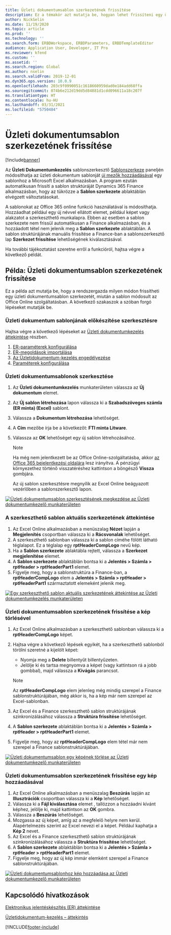 ```yaml
---
title: Üzleti dokumentumsablon szerkezetének frissítése
description: Ez a témakör azt mutatja be, hogyan lehet frissíteni egy üzleti dokumentumsablon szerkezetét az üzleti dokumentumkezelő funkció segítségével.
author: NickSelin
ms.date: 11/19/2020
ms.topic: article
ms.prod: ''
ms.technology: ''
ms.search.form: ERBDWorkspace, ERBDParameters, ERBDTemplateEditor
audience: Application User, Developer, IT Pro
ms.reviewer: kfend
ms.custom: ''
ms.assetid: ''
ms.search.region: Global
ms.author: nselin
ms.search.validFrom: 2019-12-01
ms.dyn365.ops.version: 10.0.9
ms.openlocfilehash: 203c9f0990051c1618660959dad0e184add68ffa
ms.sourcegitcommit: 074b6e212d19dd5d84881d1cdd096611a18c207f
ms.translationtype: HT
ms.contentlocale: hu-HU
ms.lasthandoff: 03/31/2021
ms.locfileid: "5750484"
---
```

# <a name="update-the-structure-of-a-business-document-template"></a>Üzleti dokumentumsablon szerkezetének frissítése 

[!include[banner](../includes/banner.md)]

Az **Üzleti Dokumentumkezelés** sablonszerkesztő [Sablonszerkeze](er-business-document-management.md) paneljén módosíthatja az üzleti dokumentum sablonját [új mezők hozzáadásával](er-bdm-add-field-to-excel-template.md) egy sablonhoz a Microsoft Excel alkalmazásban. A program ezután automatikusan frissíti a sablon struktúráját Dynamics 365 Finance alkalmazásban, hogy az tükrözze a **Sablon szerkezete** ablaktáblán elvégzett változtatásokat.

A sablonokat az Office 365 online funkció használatával is módosíthatja. Hozzáadhat például egy új névvel ellátott elemet, például képet vagy alakzatot a szerkeszthető munkalapra. Ebben az esetben a sablon szerkezete nem frissül automatikusan a Finance alkalmazásban, és a hozzáadott tétel nem jelenik meg a **Sablon szerkezete** ablaktáblán. A sablon struktúrájának manuális frissítése a Finance-ban a sablonszerkesztő lap **Szerkezet frissítése** lehetőségének kiválasztásával.

Ha további tájékoztatást szeretne erről a funkcióról, hajtsa végre a következő példát.

## <a name="example-update-the-structure-of-a-business-document-template"></a>Példa: Üzleti dokumentumsablon szerkezetének frissítése

Ez a példa azt mutatja be, hogy a rendszergazda milyen módon frissítheti egy üzleti dokumentumsablon szerkezetét, miután a sablon módosult az Office Online szolgáltatásban. A következő szakaszok a szóban forgó lépéseket mutatják be.

### <a name="prepare-a-business-document-template-for-editing"></a>Üzleti dokumentum sablonjának előkészítése szerkesztésre

Hajtsa végre a következő lépéseket az [Üzleti dokumentumkezelés áttekintése](er-business-document-management.md) részben.

1. [ER-paraméterek konfigurálása](er-business-document-management.md#configure-er-parameters)
2. [ER-megoldások importálása](er-business-document-management.md#import-er-solutions)
3. [Az Üzletidokumentum-kezelés engedélyezése](er-business-document-management.md#enable-business-document-management)
4. [Paraméterek konfigurálása](er-business-document-management.md#configure-parameters)

### <a name="edit-a-business-document-template"></a>Üzleti dokumentumsablonok szerkesztése

1. Az **Üzleti dokumentumkezelés** munkaterületen válassza az **Új dokumentum** elemet.
2. Az **Új sablon létrehozása** lapon válassza ki a **Szabadszöveges számla (ER minta) (Excel)** sablont.
3. Válassza a **Dokumentum létrehozása** lehetőséget.
4. A **Cím** mezőbe írja be a következőt: **FTI minta Litware**.
5. Válassza az **OK** lehetőséget egy új sablon létrehozásához.

    > [!NOTE]
    > Ha még nem jelentkezett be az Office Online-szolgáltatásba, akkor [az Office 365 bejelentkezési oldalára](er-business-document-management.md#frequently-asked-questions) lesz irányítva. A pénzügyi környezethez történő visszatéréshez kattintson a böngésző **Vissza** gombjára.

    Az új sablon szerkesztésre megnyílik az Excel Online beágyazott vezérlőben a sablonszerkesztő lapon.

[![Üzleti dokumentumsablon szerkesztésének megkezdése az Üzleti dokumentumkezelő munkaterületen](./media/er-bdm-update-structure1.gif)](./media/er-bdm-update-structure1.gif)

### <a name="review-the-current-structure-of-the-editable-template"></a>A szerkeszthető sablon aktuális szerkezetének áttekintése

1. Az Excel Online alkalmazásban a menüszalag **Nézet** lapján a **Megjelenítés** csoportban válassza ki a **Rácsvonalak** lehetőséget.
2. A szerkeszthető sablonban válassza ki a sablon címéhe fölött látható téglalapot. Ez a téglalap egy **rptHeaderCompLogo** nevű kép.
3. Ha a **Sablon szerkezete** ablaktábla rejtett, válassza a **Szerkezet megjelenítése** elemet.
4. A **Sablon szerkezete** ablaktáblán bontsa ki a **Jelentés \> Számla \> rptHeader \> rptHeaderPart1** elemet.
5. Figyelje meg, hogy a sablonstruktúra a Finance-ban, a **rptHeaderCompLogo** elem a **Jelentés \> Számla \> rptHeader \> rptHeaderPart1** származtatott elemeként jelenik meg.

[![Egy szerkeszthető sablon aktuális szerkezetének áttekintése az Üzleti dokumentumkezelés munkaterületen](./media/er-bdm-update-structure2.gif)](./media/er-bdm-update-structure2.gif)

### <a name="update-the-structure-of-a-business-document-template-by-deleting-a-picture"></a>Üzleti dokumentumsablon szerkezetének frissítése a kép törlésével

1. Az Excel Online alkalmazásban a szerkeszthető sablonban válassza ki a **rptHeaderCompLogo** képet.
2. Hajtsa végre a következő lépések egyikét, ha a szerkeszthető sablonból törölni szeretné a kijelölt képet:

    - Nyomja meg a **Delete** billentyűt billentyűzeten.
    - Jelölje ki és tartsa megnyomva a képet (vagy kattintson rá a jobb gombbal), majd válassza a **Kivágás** parancsot.

    > [!NOTE]
    > Az **rptHeaderCompLogo** elem jelenleg még mindig szerepel a Finance sablonstruktúrájában, még akkor is, ha a kép már nem szerepel az Excel-sablonban.

3. Az Excel és a Finance szerkeszthető sablon struktúrájának szinkronizálásához válassza a **Struktúra frissítése** lehetőséget.
4. A **Sablon szerkezete** ablaktáblán bontsa ki a **Jelentés \> Számla \> rptHeader \> rptHeaderPart1** elemet.
5. Figyelje meg, hogy az **rptHeaderCompLogo** elem tétel már nem szerepel a Finance sablonstruktúrájában.

[![Üzleti dokumentumsablon egy képének törlése az Üzleti dokumentumkezelő munkaterületen](./media/er-bdm-update-structure3.gif)](./media/er-bdm-update-structure3.gif)

### <a name="update-the-structure-of-a-business-document-template-by-adding-a-picture"></a>Üzleti dokumentumsablon szerkezetének frissítése egy kép hozzáadásával

1. Az Excel Online alkalmazásban a menüszalag **Beszúrás** lapján az **Illusztrációk** csoportban válassza ki a **Kép** lehetőséget.
2. Válassza ki a **Fájl kiválasztása** elemet , tallózzon a hozzáadni kívánt képhez, jelölje ki, majd kattintson az **OK** gombra.
3. Válassza a **Beszúrás** lehetőséget.
4. Mozgassa az új képet, amíg az a megfelelő helyre nem kerül. Alapértelmezés szerint az Excel nevezi el a képet. Például kaphatja a **Kép 2** nevet.
5. Az Excel és a Finance szerkeszthető sablon struktúrájának szinkronizálásához válassza a **Struktúra frissítése** lehetőséget.
6. A **Sablon szerkezete** ablaktáblán bontsa ki a **Jelentés \> Számla \> rptHeader \> rptHeaderPart1** elemet.
7. Figyelje meg, hogy az új kép immár elemként szerepel a Finance sablonstruktúrájában.

[![Üzleti dokumentumsablonhoz kép hozzáadása az Üzleti dokumentumkezelő munkaterületen](./media/er-bdm-update-structure4.gif)](./media/er-bdm-update-structure4.gif)

## <a name="related-links"></a>Kapcsolódó hivatkozások

[Elektronikus jelentéskészítés (ER) áttekintése](general-electronic-reporting.md)

[Üzletidokumentum-kezelés – áttekintés](er-business-document-management.md)


[!INCLUDE[footer-include](../../../includes/footer-banner.md)]